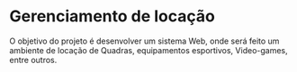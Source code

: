 # Gerenciamento de locação

O objetivo do projeto é desenvolver um sistema Web, onde será feito um ambiente de locação de Quadras, equipamentos esportivos, Video-games, entre outros. 